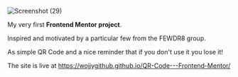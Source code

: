 ![Screenshot (29)](https://github.com/WojjyGitHub/QR-Code---Frontend-Mentor/assets/146066243/4642fec0-28cb-470c-b76a-f5ca7184c181)

My very first **Frontend Mentor project**. 

Inspired and motivated by a particular few from the FEWDR8 group.

As simple QR Code and a nice reminder that if you don't use it you lose it!

The site is live at https://wojjygithub.github.io/QR-Code---Frontend-Mentor/
